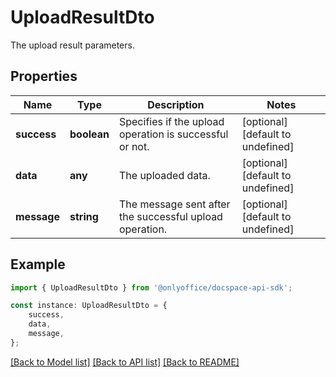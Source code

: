 # UploadResultDto

The upload result parameters.

## Properties

Name | Type | Description | Notes
------------ | ------------- | ------------- | -------------
**success** | **boolean** | Specifies if the upload operation is successful or not. | [optional] [default to undefined]
**data** | **any** | The uploaded data. | [optional] [default to undefined]
**message** | **string** | The message sent after the successful upload operation. | [optional] [default to undefined]

## Example

```typescript
import { UploadResultDto } from '@onlyoffice/docspace-api-sdk';

const instance: UploadResultDto = {
    success,
    data,
    message,
};
```

[[Back to Model list]](../README.md#documentation-for-models) [[Back to API list]](../README.md#documentation-for-api-endpoints) [[Back to README]](../README.md)
